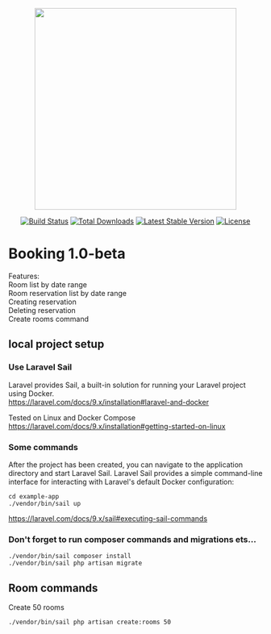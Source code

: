 <p align="center"><a href="https://laravel.com" target="_blank"><img src="https://raw.githubusercontent.com/laravel/art/master/logo-lockup/5%20SVG/2%20CMYK/1%20Full%20Color/laravel-logolockup-cmyk-red.svg" width="400"></a></p>

<p align="center">
<a href="https://travis-ci.org/laravel/framework"><img src="https://travis-ci.org/laravel/framework.svg" alt="Build Status"></a>
<a href="https://packagist.org/packages/laravel/framework"><img src="https://img.shields.io/packagist/dt/laravel/framework" alt="Total Downloads"></a>
<a href="https://packagist.org/packages/laravel/framework"><img src="https://img.shields.io/packagist/v/laravel/framework" alt="Latest Stable Version"></a>
<a href="https://packagist.org/packages/laravel/framework"><img src="https://img.shields.io/packagist/l/laravel/framework" alt="License"></a>
</p>

# Booking 1.0-beta

Features:
<br>
Room list by date range
<br>
Room reservation list by date range
<br>
Creating reservation
<br>
Deleting reservation
<br>
Create rooms command

## local project setup
### Use Laravel Sail
Laravel provides Sail, a built-in solution for running your Laravel project using Docker.
<br>
https://laravel.com/docs/9.x/installation#laravel-and-docker

Tested on Linux and Docker Compose
<br>
https://laravel.com/docs/9.x/installation#getting-started-on-linux

### Some commands
After the project has been created, you can navigate to the application directory and start Laravel Sail. 
Laravel Sail provides a simple command-line interface for interacting with Laravel's default Docker configuration:
```
cd example-app
./vendor/bin/sail up
```
https://laravel.com/docs/9.x/sail#executing-sail-commands

### Don't forget to run composer commands and migrations ets...
```
./vendor/bin/sail composer install
./vendor/bin/sail php artisan migrate
```

## Room commands
Create 50 rooms 
```
./vendor/bin/sail php artisan create:rooms 50
```
